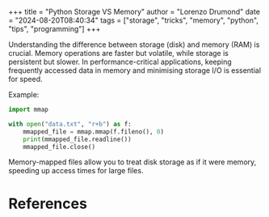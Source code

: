 +++
title = "Python Storage VS Memory"
author = "Lorenzo Drumond"
date = "2024-08-20T08:40:34"
tags = ["storage",  "tricks",  "memory",  "python",  "tips",  "programming"]
+++



Understanding the difference between storage (disk) and memory (RAM) is crucial. Memory operations are faster but volatile, while storage is persistent but slower. In performance-critical applications, keeping frequently accessed data in memory and minimising storage I/O is essential for speed.

Example:

```python
import mmap

with open("data.txt", "r+b") as f:
    mmapped_file = mmap.mmap(f.fileno(), 0)
    print(mmapped_file.readline())
    mmapped_file.close()
```

Memory-mapped files allow you to treat disk storage as if it were memory, speeding up access times for large files.

# References

